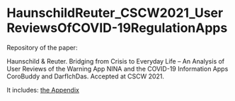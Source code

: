 # HaunschildReuter_CSCW2021_UserReviewsOfCOVID-19RegulationApps
Repository of the paper:

Haunschild & Reuter. Bridging from Crisis to Everyday Life – An Analysis of User Reviews of the Warning App NINA and the COVID-19 Information Apps CoroBuddy and DarfIchDas. 
Accepted at CSCW 2021.

It includes:
[the Appendix](https://github.com/HaunschildJ/HaunschildReuter_CSCW2021_UserReviewsOfCOVID-19InformationApps/files/6916874/CSCW21_CovidApps_APPENDIX.pdf)



